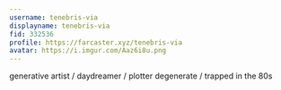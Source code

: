 ```yaml
---
username: tenebris-via
displayname: tenebris-via
fid: 332536
profile: https://farcaster.xyz/tenebris-via
avatar: https://i.imgur.com/Aaz6i8u.png
---
```


generative artist /
daydreamer /
plotter degenerate /
trapped in the 80s
